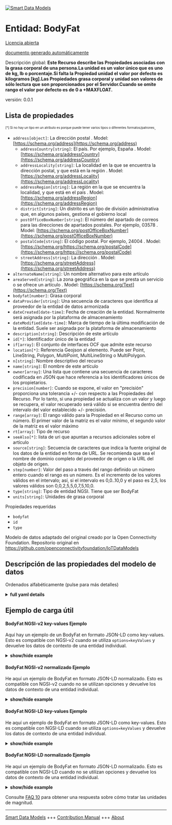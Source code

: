 <!-- 10-Header -->  
[![Smart Data Models](https://smartdatamodels.org/wp-content/uploads/2022/01/SmartDataModels_logo.png "Logo")](https://smartdatamodels.org)  
Entidad: BodyFat  
================<!-- /10-Header -->  
<!-- 15-License -->  
[Licencia abierta](https://github.com/smart-data-models//dataModel.OCF/blob/master/BodyFat/LICENSE.md)  
[documento generado automáticamente](https://docs.google.com/presentation/d/e/2PACX-1vTs-Ng5dIAwkg91oTTUdt8ua7woBXhPnwavZ0FxgR8BsAI_Ek3C5q97Nd94HS8KhP-r_quD4H0fgyt3/pub?start=false&loop=false&delayms=3000#slide=id.gb715ace035_0_60)  
<!-- /15-License -->  
<!-- 20-Description -->  
Descripción global: **Este Recurso describe las Propiedades asociadas con la grasa corporal de una persona.La unidad es un valor único que es uno de kg, lb o porcentaje.Si falta la Propiedad unidad el valor por defecto es kilogramos [kg].Las Propiedades grasa corporal y unidad son valores de sólo lectura que son proporcionados por el Servidor.Cuando se omite rango el valor por defecto es de 0 a +MAXFLOAT.**  
versión: 0.0.1  
<!-- /20-Description -->  
<!-- 30-PropertiesList -->  

## Lista de propiedades  

<sup><sub>[*] Si no hay un tipo en un atributo es porque puede tener varios tipos o diferentes formatos/patrones</sub></sup>.  
- `address[object]`: La dirección postal  . Model: [https://schema.org/address](https://schema.org/address)	- `addressCountry[string]`: El país. Por ejemplo, España  . Model: [https://schema.org/addressCountry](https://schema.org/addressCountry)  
	- `addressLocality[string]`: La localidad en la que se encuentra la dirección postal, y que está en la región  . Model: [https://schema.org/addressLocality](https://schema.org/addressLocality)  
	- `addressRegion[string]`: La región en la que se encuentra la localidad, y que está en el país  . Model: [https://schema.org/addressRegion](https://schema.org/addressRegion)  
	- `district[string]`: Un distrito es un tipo de división administrativa que, en algunos países, gestiona el gobierno local    
	- `postOfficeBoxNumber[string]`: El número del apartado de correos para las direcciones de apartados postales. Por ejemplo, 03578  . Model: [https://schema.org/postOfficeBoxNumber](https://schema.org/postOfficeBoxNumber)  
	- `postalCode[string]`: El código postal. Por ejemplo, 24004  . Model: [https://schema.org/https://schema.org/postalCode](https://schema.org/https://schema.org/postalCode)  
	- `streetAddress[string]`: La dirección  . Model: [https://schema.org/streetAddress](https://schema.org/streetAddress)  
- `alternateName[string]`: Un nombre alternativo para este artículo  - `areaServed[string]`: La zona geográfica en la que se presta un servicio o se ofrece un artículo  . Model: [https://schema.org/Text](https://schema.org/Text)- `bodyfat[number]`: Grasa corporal  - `dataProvider[string]`: Una secuencia de caracteres que identifica al proveedor de la entidad de datos armonizada  - `dateCreated[date-time]`: Fecha de creación de la entidad. Normalmente será asignada por la plataforma de almacenamiento  - `dateModified[date-time]`: Marca de tiempo de la última modificación de la entidad. Suele ser asignada por la plataforma de almacenamiento  - `description[string]`: Descripción de este artículo  - `id[*]`: Identificador único de la entidad  - `if[array]`: El conjunto de interfaces OCF que admite este recurso  - `location[*]`: Referencia Geojson al elemento. Puede ser Point, LineString, Polygon, MultiPoint, MultiLineString o MultiPolygon.  - `n[string]`: Nombre descriptivo del recurso  - `name[string]`: El nombre de este artículo  - `owner[array]`: Una lista que contiene una secuencia de caracteres codificada en JSON que hace referencia a los identificadores únicos de los propietarios.  - `precision[number]`: Cuando se expone, el valor en "precisión" proporciona una tolerancia +/- con respecto a las Propiedades del Recurso. Por lo tanto, si una propiedad se actualiza con un valor y luego se recupera, el valor recuperado será válido si se encuentra dentro del intervalo del valor establecido +/- precisión.  - `range[array]`: El rango válido para la Propiedad en el Recurso como un número. El primer valor de la matriz es el valor mínimo, el segundo valor de la matriz es el valor máximo  - `rt[array]`: Tipo de recurso  - `seeAlso[*]`: lista de uri que apuntan a recursos adicionales sobre el artículo  - `source[string]`: Secuencia de caracteres que indica la fuente original de los datos de la entidad en forma de URL. Se recomienda que sea el nombre de dominio completo del proveedor de origen o la URL del objeto de origen.  - `step[number]`: Valor del paso a través del rango definido un número entero cuando el rango es un número.  Es el incremento de los valores válidos en el intervalo; así, si el intervalo es 0,0..10,0 y el paso es 2,5, los valores válidos son 0,0,2,5,5,0,7,5,10,0.  - `type[string]`: Tipo de entidad NGSI. Tiene que ser BodyFat  - `units[string]`: Unidades de grasa corporal  <!-- /30-PropertiesList -->  
<!-- 35-RequiredProperties -->  
Propiedades requeridas  
- `bodyfat`  - `id`  - `type`  <!-- /35-RequiredProperties -->  
<!-- 40-RequiredProperties -->  
Modelo de datos adaptado del original creado por la Open Connectivity Foundation. Repositorio original en https://github.com/openconnectivityfoundation/IoTDataModels  
<!-- /40-RequiredProperties -->  
<!-- 50-DataModelHeader -->  
## Descripción de las propiedades del modelo de datos  
Ordenados alfabéticamente (pulse para más detalles)  
<!-- /50-DataModelHeader -->  
<!-- 60-ModelYaml -->  
<details><summary><strong>full yaml details</strong></summary>    
```yaml  
BodyFat:    
  description: 'This Resource describes the Properties associated with a person''s body fat.The unit is a single value that is one of kg, lb or percent.If the unit Property is missing the default is kilograms [kg].The bodyfat and unit Properties are read-only values that are provided by the Server.When range is omitted the default is 0 to +MAXFLOAT.'    
  properties:    
    address:    
      description: The mailing address    
      properties:    
        addressCountry:    
          description: 'The country. For example, Spain'    
          type: string    
          x-ngsi:    
            model: https://schema.org/addressCountry    
            type: Property    
        addressLocality:    
          description: 'The locality in which the street address is, and which is in the region'    
          type: string    
          x-ngsi:    
            model: https://schema.org/addressLocality    
            type: Property    
        addressRegion:    
          description: 'The region in which the locality is, and which is in the country'    
          type: string    
          x-ngsi:    
            model: https://schema.org/addressRegion    
            type: Property    
        district:    
          description: 'A district is a type of administrative division that, in some countries, is managed by the local government'    
          type: string    
          x-ngsi:    
            type: Property    
        postOfficeBoxNumber:    
          description: 'The post office box number for PO box addresses. For example, 03578'    
          type: string    
          x-ngsi:    
            model: https://schema.org/postOfficeBoxNumber    
            type: Property    
        postalCode:    
          description: 'The postal code. For example, 24004'    
          type: string    
          x-ngsi:    
            model: https://schema.org/https://schema.org/postalCode    
            type: Property    
        streetAddress:    
          description: The street address    
          type: string    
          x-ngsi:    
            model: https://schema.org/streetAddress    
            type: Property    
        streetNr:    
          description: Number identifying a specific property on a public street    
          type: string    
          x-ngsi:    
            type: Property    
      type: object    
      x-ngsi:    
        model: https://schema.org/address    
        type: Property    
    alternateName:    
      description: An alternative name for this item    
      type: string    
      x-ngsi:    
        type: Property    
    areaServed:    
      description: The geographic area where a service or offered item is provided    
      type: string    
      x-ngsi:    
        model: https://schema.org/Text    
        type: Property    
    bodyfat:    
      description: Body fat    
      minimum: 0.0    
      readOnly: true    
      type: number    
      x-ngsi:    
        type: Property    
    dataProvider:    
      description: A sequence of characters identifying the provider of the harmonised data entity    
      type: string    
      x-ngsi:    
        type: Property    
    dateCreated:    
      description: Entity creation timestamp. This will usually be allocated by the storage platform    
      format: date-time    
      type: string    
      x-ngsi:    
        type: Property    
    dateModified:    
      description: Timestamp of the last modification of the entity. This will usually be allocated by the storage platform    
      format: date-time    
      type: string    
      x-ngsi:    
        type: Property    
    description:    
      description: A description of this item    
      type: string    
      x-ngsi:    
        type: Property    
    id:    
      anyOf:    
        - description: Identifier format of any NGSI entity    
          maxLength: 256    
          minLength: 1    
          pattern: ^[\w\-\.\{\}\$\+\*\[\]`|~^@!,:\\]+$    
          type: string    
          x-ngsi:    
            type: Property    
        - description: Identifier format of any NGSI entity    
          format: uri    
          type: string    
          x-ngsi:    
            type: Property    
      description: Unique identifier of the entity    
      x-ngsi:    
        type: Property    
    if:    
      description: The OCF Interface set supported by this Resource    
      items:    
        enum:    
          - oic.if.s    
          - oic.if.baseline    
        maxLength: 64    
        type: string    
      minItems: 1    
      readOnly: true    
      type: array    
      x-ngsi:    
        type: Property    
    location:    
      description: 'Geojson reference to the item. It can be Point, LineString, Polygon, MultiPoint, MultiLineString or MultiPolygon'    
      oneOf:    
        - description: Geojson reference to the item. Point    
          properties:    
            bbox:    
              items:    
                type: number    
              minItems: 4    
              type: array    
            coordinates:    
              items:    
                type: number    
              minItems: 2    
              type: array    
            type:    
              enum:    
                - Point    
              type: string    
          required:    
            - type    
            - coordinates    
          title: GeoJSON Point    
          type: object    
          x-ngsi:    
            type: GeoProperty    
        - description: Geojson reference to the item. LineString    
          properties:    
            bbox:    
              items:    
                type: number    
              minItems: 4    
              type: array    
            coordinates:    
              items:    
                items:    
                  type: number    
                minItems: 2    
                type: array    
              minItems: 2    
              type: array    
            type:    
              enum:    
                - LineString    
              type: string    
          required:    
            - type    
            - coordinates    
          title: GeoJSON LineString    
          type: object    
          x-ngsi:    
            type: GeoProperty    
        - description: Geojson reference to the item. Polygon    
          properties:    
            bbox:    
              items:    
                type: number    
              minItems: 4    
              type: array    
            coordinates:    
              items:    
                items:    
                  items:    
                    type: number    
                  minItems: 2    
                  type: array    
                minItems: 4    
                type: array    
              type: array    
            type:    
              enum:    
                - Polygon    
              type: string    
          required:    
            - type    
            - coordinates    
          title: GeoJSON Polygon    
          type: object    
          x-ngsi:    
            type: GeoProperty    
        - description: Geojson reference to the item. MultiPoint    
          properties:    
            bbox:    
              items:    
                type: number    
              minItems: 4    
              type: array    
            coordinates:    
              items:    
                items:    
                  type: number    
                minItems: 2    
                type: array    
              type: array    
            type:    
              enum:    
                - MultiPoint    
              type: string    
          required:    
            - type    
            - coordinates    
          title: GeoJSON MultiPoint    
          type: object    
          x-ngsi:    
            type: GeoProperty    
        - description: Geojson reference to the item. MultiLineString    
          properties:    
            bbox:    
              items:    
                type: number    
              minItems: 4    
              type: array    
            coordinates:    
              items:    
                items:    
                  items:    
                    type: number    
                  minItems: 2    
                  type: array    
                minItems: 2    
                type: array    
              type: array    
            type:    
              enum:    
                - MultiLineString    
              type: string    
          required:    
            - type    
            - coordinates    
          title: GeoJSON MultiLineString    
          type: object    
          x-ngsi:    
            type: GeoProperty    
        - description: Geojson reference to the item. MultiLineString    
          properties:    
            bbox:    
              items:    
                type: number    
              minItems: 4    
              type: array    
            coordinates:    
              items:    
                items:    
                  items:    
                    items:    
                      type: number    
                    minItems: 2    
                    type: array    
                  minItems: 4    
                  type: array    
                type: array    
              type: array    
            type:    
              enum:    
                - MultiPolygon    
              type: string    
          required:    
            - type    
            - coordinates    
          title: GeoJSON MultiPolygon    
          type: object    
          x-ngsi:    
            type: GeoProperty    
      x-ngsi:    
        type: GeoProperty    
    n:    
      description: Friendly name of the Resource    
      maxLength: 64    
      readOnly: true    
      type: string    
      x-ngsi:    
        type: Property    
    name:    
      description: The name of this item    
      type: string    
      x-ngsi:    
        type: Property    
    owner:    
      description: A List containing a JSON encoded sequence of characters referencing the unique Ids of the owner(s)    
      items:    
        anyOf:    
          - description: Identifier format of any NGSI entity    
            maxLength: 256    
            minLength: 1    
            pattern: ^[\w\-\.\{\}\$\+\*\[\]`|~^@!,:\\]+$    
            type: string    
            x-ngsi:    
              type: Property    
          - description: Identifier format of any NGSI entity    
            format: uri    
            type: string    
            x-ngsi:    
              type: Property    
        description: Unique identifier of the entity    
        x-ngsi:    
          type: Property    
      type: array    
      x-ngsi:    
        type: Property    
    precision:    
      description: 'When exposed the value in ''precision'' provides a +/- tolerance against the Properties in the Resource. Thus if a Property is UPDATED to a value and that Property then RETRIEVED, the RETRIEVED value is valid if in the range of the set value +/- precision'    
      readOnly: true    
      type: number    
      x-ngsi:    
        type: Property    
    range:    
      description: 'The valid range for the Property in the Resource as a number. The first value in the array is the minimum value, the second value in the array is the maximum value'    
      items:    
        type: number    
      maxItems: 2    
      minItems: 2    
      readOnly: true    
      type: array    
      x-ngsi:    
        type: Property    
    rt:    
      description: Resource Type    
      items:    
        enum:    
          - oic.r.body.fat    
        maxLength: 64    
        type: string    
      minItems: 1    
      readOnly: true    
      type: array    
      uniqueItems: true    
      x-ngsi:    
        type: Property    
    seeAlso:    
      description: list of uri pointing to additional resources about the item    
      oneOf:    
        - items:    
            format: uri    
            type: string    
          minItems: 1    
          type: array    
        - format: uri    
          type: string    
      x-ngsi:    
        type: Property    
    source:    
      description: 'A sequence of characters giving the original source of the entity data as a URL. Recommended to be the fully qualified domain name of the source provider, or the URL to the source object'    
      type: string    
      x-ngsi:    
        type: Property    
    step:    
      description: 'Step value across the defined range an integer when the range is a number.  This is the increment for valid values across the range; so if range is 0.0..10.0 and step is 2.5 then valid values are 0.0,2.5,5.0,7.5,10.0'    
      readOnly: true    
      type: number    
      x-ngsi:    
        type: Property    
    type:    
      description: NGSI entity type. It has to be BodyFat    
      enum:    
        - BodyFat    
      type: string    
      x-ngsi:    
        type: Property    
    units:    
      default: kg    
      description: Body fat units    
      enum:    
        - kg    
        - lb    
        - percent    
      readOnly: true    
      type: string    
      x-ngsi:    
        type: Property    
  required:    
    - bodyfat    
    - id    
    - type    
  type: object    
  x-derived-from: https://raw.githubusercontent.com/openconnectivityfoundation/IoTDataModels/master/BodyFatResURI.swagger.json    
  x-disclaimer: 'Redistribution and use in source and binary forms, with or without modification, are permitted  provided that the license conditions are met. Copyleft (c) 2022 Contributors to Smart Data Models Program'    
  x-license-url: https://github.com/smart-data-models/dataModel.OCF/blob/master/BodyFat/LICENSE.md    
  x-model-schema: https://smart-data-models.github.io/dataModel.OCF/BodyFat/schema.json    
  x-model-tags: OCF    
  x-version: 0.0.1    
```  
</details>    
<!-- /60-ModelYaml -->  
<!-- 70-MiddleNotes -->  
<!-- /70-MiddleNotes -->  
<!-- 80-Examples -->  
## Ejemplo de carga útil  
#### BodyFat NGSI-v2 key-values Ejemplo  
Aquí hay un ejemplo de un BodyFat en formato JSON-LD como key-values. Esto es compatible con NGSI-v2 cuando se utiliza `options=keyValues` y devuelve los datos de contexto de una entidad individual.  
<details><summary><strong>show/hide example</strong></summary>    
```json  
{  
  "id": "urn:ngsi-ld:BodyFat:id:NCXO:90580036",  
  "dateCreated": "2005-02-19T20:56:16Z",  
  "dateModified": "2005-11-28T17:19:04Z",  
  "source": "Attack force rise tree author. Feeling clearly prepare much commercial everyone might quality.",  
  "name": "The health whether feel. Five investment never base collection official. West later close without only country same affect.",  
  "alternateName": "Support not big recently media wind near. Writer suffer kind population scene he any.",  
  "description": "Yeah model bar cup population mention meeting hundred.",  
  "dataProvider": "Thing yourself thing fly control.",  
  "owner": [  
    "urn:ngsi-ld:BodyFat:items:PVXS:05086008",  
    "urn:ngsi-ld:BodyFat:items:XFWO:96280071"  
  ],  
  "seeAlso": [  
    "urn:ngsi-ld:BodyFat:items:HPXB:45693919",  
    "urn:ngsi-ld:BodyFat:items:LODK:47292476"  
  ],  
  "location": {  
    "type": "Point",  
    "coordinates": [  
      -75.359217,  
      169.747483  
    ]  
  },  
  "address": {  
    "streetAddress": "Return responsibility future nature child travel themselves. Listen show production skin offer individual artist.",  
    "addressLocality": "Question find unit. Newspaper program do television speech game attorney difference.",  
    "addressRegion": "Will piece character hair agency over. Red quickly wait west. Heavy consider couple.",  
    "addressCountry": "Nor factor off Democrat research event low. Red media possible quickly role color evidence approach.",  
    "postalCode": "Hold drop tough ask material mind simply. Hope lot environment scene only night challenge.",  
    "postOfficeBoxNumber": "Fear food out modern hotel town every. Since authority field minute sort finish. Against campaign science mention week myself."  
  },  
  "areaServed": "Treatment claim morning away individual anyone international. Economy girl morning.",  
  "rt": [  
    "oic.r.body.fat",  
    "oic.r.body.fat"  
  ],  
  "bodyfat": {  
    "type": "Property",  
    "value": 828.2  
  },  
  "units": "kg",  
  "range": [  
    744.7,  
    370.0  
  ],  
  "step": {  
    "type": "Property",  
    "value": 990.8  
  },  
  "precision": {  
    "type": "Property",  
    "value": 238.8  
  },  
  "n": "Either establish then long war eat. Tell ground describe home determine similar. Democrat someone development young nation. Defense total explain trial.",  
  "if": [  
    "oic.if.baseline",  
    "oic.if.baseline"  
  ],  
  "type": "BodyFat"  
}  
```  
</details>  
#### BodyFat NGSI-v2 normalizado Ejemplo  
He aquí un ejemplo de BodyFat en formato JSON-LD normalizado. Esto es compatible con NGSI-v2 cuando no se utilizan opciones y devuelve los datos de contexto de una entidad individual.  
<details><summary><strong>show/hide example</strong></summary>    
```json  
{  
  "id": {  
    "type": "string",  
    "value": "urn:ngsi-ld:BodyFat:id:NCXO:90580036"  
  },  
  "dateCreated": {  
    "format": "date-time",  
    "type": "string",  
    "value": "2005-02-19T20:56:16Z"  
  },  
  "dateModified": {  
    "format": "date-time",  
    "type": "string",  
    "value": "2005-11-28T17:19:04Z"  
  },  
  "source": {  
    "type": "string",  
    "value": "Attack force rise tree author. Feeling clearly prepare much commercial everyone might quality."  
  },  
  "name": {  
    "type": "string",  
    "value": "The health whether feel. Five investment never base collection official. West later close without only country same affect."  
  },  
  "alternateName": {  
    "type": "string",  
    "value": "Support not big recently media wind near. Writer suffer kind population scene he any."  
  },  
  "description": {  
    "type": "string",  
    "value": "Yeah model bar cup population mention meeting hundred."  
  },  
  "dataProvider": {  
    "type": "string",  
    "value": "Thing yourself thing fly control."  
  },  
  "owner": {  
    "type": "array",  
    "value": [  
      "urn:ngsi-ld:BodyFat:items:PVXS:05086008",  
      "urn:ngsi-ld:BodyFat:items:XFWO:96280071"  
    ]  
  },  
  "seeAlso": {  
    "type": "array",  
    "value": [  
      "urn:ngsi-ld:BodyFat:items:HPXB:45693919",  
      "urn:ngsi-ld:BodyFat:items:LODK:47292476"  
    ]  
  },  
  "location": {  
    "type": "object",  
    "value": {  
      "type": "Point",  
      "coordinates": [  
        -75.359217,  
        169.747483  
      ]  
    }  
  },  
  "address": {  
    "type": "object",  
    "value": {  
      "streetAddress": "Return responsibility future nature child travel themselves. Listen show production skin offer individual artist.",  
      "addressLocality": "Question find unit. Newspaper program do television speech game attorney difference.",  
      "addressRegion": "Will piece character hair agency over. Red quickly wait west. Heavy consider couple.",  
      "addressCountry": "Nor factor off Democrat research event low. Red media possible quickly role color evidence approach.",  
      "postalCode": "Hold drop tough ask material mind simply. Hope lot environment scene only night challenge.",  
      "postOfficeBoxNumber": "Fear food out modern hotel town every. Since authority field minute sort finish. Against campaign science mention week myself."  
    }  
  },  
  "areaServed": {  
    "type": "string",  
    "value": "Treatment claim morning away individual anyone international. Economy girl morning."  
  },  
  "rt": {  
    "type": "array",  
    "value": [  
      "oic.r.body.fat",  
      "oic.r.body.fat"  
    ]  
  },  
  "bodyfat": {  
    "type": "object",  
    "value": {  
      "type": "Property",  
      "value": 828.2  
    }  
  },  
  "units": {  
    "type": "string",  
    "value": "kg"  
  },  
  "range": {  
    "type": "array",  
    "value": [  
      744.7,  
      370.0  
    ]  
  },  
  "step": {  
    "type": "object",  
    "value": {  
      "type": "Property",  
      "value": 990.8  
    }  
  },  
  "precision": {  
    "type": "object",  
    "value": {  
      "type": "Property",  
      "value": 238.8  
    }  
  },  
  "n": {  
    "type": "string",  
    "value": "Either establish then long war eat. Tell ground describe home determine similar. Democrat someone development young nation. Defense total explain trial."  
  },  
  "if": {  
    "type": "array",  
    "value": [  
      "oic.if.baseline",  
      "oic.if.baseline"  
    ]  
  },  
  "type": {  
    "type": "string",  
    "value": "BodyFat"  
  }  
}  
```  
</details>  
#### BodyFat NGSI-LD key-values Ejemplo  
He aquí un ejemplo de BodyFat en formato JSON-LD como key-values. Esto es compatible con NGSI-LD cuando se utiliza `options=keyValues` y devuelve los datos de contexto de una entidad individual.  
<details><summary><strong>show/hide example</strong></summary>    
```json  
{  
    "id": "urn:ngsi-ld:BodyFat:id:NCXO:90580036",  
    "dateCreated": "2005-02-19T20:56:16Z",  
    "dateModified": "2005-11-28T17:19:04Z",  
    "source": "Attack force rise tree author. Feeling clearly prepare much commercial everyone might quality.",  
    "name": "The health whether feel. Five investment never base collection official. West later close without only country same affect.",  
    "alternateName": "Support not big recently media wind near. Writer suffer kind population scene he any.",  
    "description": "Yeah model bar cup population mention meeting hundred.",  
    "dataProvider": "Thing yourself thing fly control.",  
    "owner": [  
        "urn:ngsi-ld:BodyFat:items:PVXS:05086008",  
        "urn:ngsi-ld:BodyFat:items:XFWO:96280071"  
    ],  
    "seeAlso": [  
        "urn:ngsi-ld:BodyFat:items:HPXB:45693919",  
        "urn:ngsi-ld:BodyFat:items:LODK:47292476"  
    ],  
    "location": {  
        "type": "Point",  
        "coordinates": [  
            -75.359217,  
            169.747483  
        ]  
    },  
    "address": {  
        "streetAddress": "Return responsibility future nature child travel themselves. Listen show production skin offer individual artist.",  
        "addressLocality": "Question find unit. Newspaper program do television speech game attorney difference.",  
        "addressRegion": "Will piece character hair agency over. Red quickly wait west. Heavy consider couple.",  
        "addressCountry": "Nor factor off Democrat research event low. Red media possible quickly role color evidence approach.",  
        "postalCode": "Hold drop tough ask material mind simply. Hope lot environment scene only night challenge.",  
        "postOfficeBoxNumber": "Fear food out modern hotel town every. Since authority field minute sort finish. Against campaign science mention week myself."  
    },  
    "areaServed": "Treatment claim morning away individual anyone international. Economy girl morning.",  
    "rt": [  
        "oic.r.body.fat",  
        "oic.r.body.fat"  
    ],  
    "bodyfat": {  
        "type": "Property",  
        "value": 828.2  
    },  
    "units": "kg",  
    "range": [  
        744.7,  
        370.0  
    ],  
    "step": {  
        "type": "Property",  
        "value": 990.8  
    },  
    "precision": {  
        "type": "Property",  
        "value": 238.8  
    },  
    "n": "Either establish then long war eat. Tell ground describe home determine similar. Democrat someone development young nation. Defense total explain trial.",  
    "if": [  
        "oic.if.baseline",  
        "oic.if.baseline"  
    ],  
    "type": "BodyFat",  
    "@context": [  
        "https://smartdatamodels.org/context.jsonld",  
        "https://raw.githubusercontent.com/smart-data-models/dataModel.OCF/master/context.jsonld"  
    ]  
}  
```  
</details>  
#### BodyFat NGSI-LD normalizado Ejemplo  
He aquí un ejemplo de BodyFat en formato JSON-LD normalizado. Esto es compatible con NGSI-LD cuando no se utilizan opciones y devuelve los datos de contexto de una entidad individual.  
<details><summary><strong>show/hide example</strong></summary>    
```json  
{  
    "id": "urn:ngsi-ld:BodyFat:id:VUOK:95021473",  
    "dateCreated": {  
        "type": "Property",  
        "value": {  
            "@type": "DateTime",  
            "@value": "1987-10-14T09:02:16Z"  
        }  
    },  
    "dateModified": {  
        "type": "Property",  
        "value": {  
            "@type": "DateTime",  
            "@value": "1994-07-04T01:12:53Z"  
        }  
    },  
    "source": {  
        "type": "Property",  
        "value": "Must green international thank. Spring plant control partner. At information decide for born action."  
    },  
    "name": {  
        "type": "Property",  
        "value": "Child over claim administration by attention still."  
    },  
    "alternateName": {  
        "type": "Property",  
        "value": "Company mouth Mrs door. Rich national store list whom. Side produce fact study. Television travel him bank."  
    },  
    "description": {  
        "type": "Property",  
        "value": "Seat half sometimes year customer science notice. Knowledge he use."  
    },  
    "dataProvider": {  
        "type": "Property",  
        "value": "Since professional son perhaps yard. General little worker glass southern state middle. Often including about son."  
    },  
    "owner": {  
        "type": "Property",  
        "value": [  
            "urn:ngsi-ld:BodyFat:items:MQTE:23850921",  
            "urn:ngsi-ld:BodyFat:items:NQZR:87612870"  
        ]  
    },  
    "seeAlso": {  
        "type": "Property",  
        "value": [  
            "urn:ngsi-ld:BodyFat:items:XDTN:06870476"  
        ]  
    },  
    "location": {  
        "type": "Property",  
        "value": {  
            "type": "Point",  
            "coordinates": [  
                56.538434,  
                -168.581689  
            ]  
        }  
    },  
    "address": {  
        "type": "Property",  
        "value": {  
            "streetAddress": "Show occur size war. Prevent father teacher clear.",  
            "addressLocality": "Indeed able about international major visit. Door minute station second only mission room.",  
            "addressRegion": "Drive machine director. Five rise boy partner.",  
            "addressCountry": "Direction pretty item car model election discussion protect. Long rule to painting low. Ago exist here smile sell. And three thus expert history country improve.",  
            "postalCode": "Continue west least writer few prevent seem. Last apply strong dream bed. Remain write which hospital let political action.",  
            "postOfficeBoxNumber": "Exactly PM behind huge life news. Such road former whole enter yes political represent."  
        }  
    },  
    "areaServed": {  
        "type": "Property",  
        "value": "Mr financial again here nature create. General to bar mother discuss figure."  
    },  
    "rt": {  
        "type": "Property",  
        "value": [  
            "oic.r.body.fat"  
        ]  
    },  
    "bodyfat": {  
        "type": "Property",  
        "value": 171.6  
    },  
    "units": {  
        "type": "Property",  
        "value": "kg"  
    },  
    "range": {  
        "type": "Property",  
        "value": [  
            362.3,  
            206.0  
        ]  
    },  
    "step": {  
        "type": "Property",  
        "value": 453.1  
    },  
    "precision": {  
        "type": "Property",  
        "value": 124.2  
    },  
    "n": {  
        "type": "Property",  
        "value": "Write recent suffer marriage must affect. Sense indeed me kitchen. Describe speech even small offer area goal."  
    },  
    "if": {  
        "type": "Property",  
        "value": [  
            "oic.if.s"  
        ]  
    },  
    "type": "BodyFat",  
    "@context": [  
        "https://smartdatamodels.org/context.jsonld",  
        "https://raw.githubusercontent.com/smart-data-models/dataModel.OCF/master/context.jsonld"  
    ]  
}  
```  
</details><!-- /80-Examples -->  
<!-- 90-FooterNotes -->  
<!-- /90-FooterNotes -->  
<!-- 95-Units -->  
Consulte [FAQ 10](https://smartdatamodels.org/index.php/faqs/) para obtener una respuesta sobre cómo tratar las unidades de magnitud.  
<!-- /95-Units -->  
<!-- 97-LastFooter -->  
---  
[Smart Data Models](https://smartdatamodels.org) +++ [Contribution Manual](https://bit.ly/contribution_manual) +++ [About](https://bit.ly/Introduction_SDM)<!-- /97-LastFooter -->  
